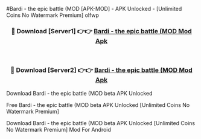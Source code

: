 #Bardi - the epic battle (MOD [APK-MOD] - APK Unlocked - [Unlimited Coins No Watermark Premium] olfwp



<div align="center">

<h3>🔴 Download [Server1] 👉👉 <a href="https://momento.my/?title=Bardi_-_the_epic_battle_(MOD">Bardi - the epic battle (MOD Mod Apk</a></h3><br>

<h3>🔴 Download [Server2] 👉👉 <a href="https://momento.my/?title=Bardi_-_the_epic_battle_(MOD">Bardi - the epic battle (MOD Mod Apk</a></h3>
</div>



Download Bardi - the epic battle (MOD beta APK Unlocked

Free Bardi - the epic battle (MOD beta APK Unlocked [Unlimited Coins No Watermark Premium]

Download Bardi - the epic battle (MOD beta APK Unlocked [Unlimited Coins No Watermark Premium] Mod For Android
